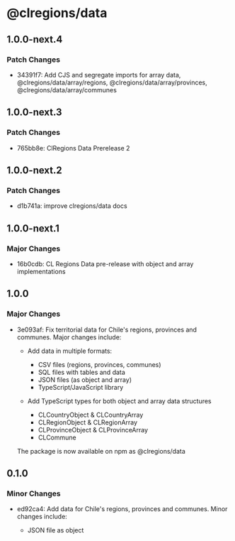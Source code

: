 # @clregions/data

## 1.0.0-next.4

### Patch Changes

- 34391f7: Add CJS and segregate imports for array data, @clregions/data/array/regions, @clregions/data/array/provinces, @clregions/data/array/communes

## 1.0.0-next.3

### Patch Changes

- 765bb8e: ClRegions Data Prerelease 2

## 1.0.0-next.2

### Patch Changes

- d1b741a: improve clregions/data docs

## 1.0.0-next.1

### Major Changes

- 16b0cdb: CL Regions Data pre-release with object and array implementations

## 1.0.0

### Major Changes

- 3e093af: Fix territorial data for Chile's regions, provinces and communes. Major changes include:

  - Add data in multiple formats:

    - CSV files (regions, provinces, communes)
    - SQL files with tables and data
    - JSON files (as object and array)
    - TypeScript/JavaScript library

  - Add TypeScript types for both object and array data structures
    - CLCountryObject & CLCountryArray
    - CLRegionObject & CLRegionArray
    - CLProvinceObject & CLProvinceArray
    - CLCommune

  The package is now available on npm as @clregions/data

## 0.1.0

### Minor Changes

- ed92ca4: Add data for Chile's regions, provinces and communes. Minor changes include:

  - JSON file as object
